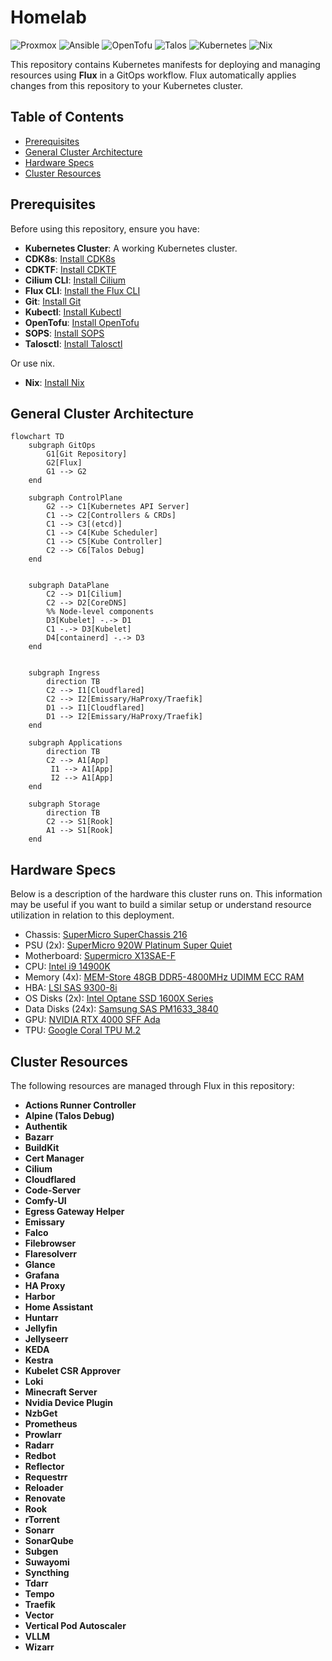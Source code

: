 # Homelab
![Proxmox](https://img.shields.io/badge/Proxmox%209.0.9-proxmox?style=flat-square&logo=proxmox&logoColor=%23E57000&labelColor=%232b2a33&color=%232b2a33)
![Ansible](https://img.shields.io/badge/Ansible%202.18.8-%23EE0000.svg?style=flat-square&logo=ansible&logoColor=white)
![OpenTofu](https://img.shields.io/badge/OpenTofu%201.10.6-623CE4?style=flat-square&logo=opentofu&logoColor=white)
![Talos](https://img.shields.io/badge/Talos%20Linux%201.11.1-%23F36D00?style=flat-square&logo=talos&logoColor=white)
![Kubernetes](https://img.shields.io/badge/Kubernetes%201.34.1-%23326ce5.svg?style=flat-square&logo=kubernetes&logoColor=white)
![Nix](https://img.shields.io/badge/Nix%2025.05-5277C3?style=flat-square&logo=nixos&logoColor=white)

This repository contains Kubernetes manifests for deploying and managing resources using **Flux** in a GitOps workflow. Flux automatically applies changes from this repository to your Kubernetes cluster.

## Table of Contents

- [Prerequisites](#prerequisites)
- [General Cluster Architecture](#general-cluster-architecture)
- [Hardware Specs](#hardware-specs)
- [Cluster Resources](#cluster-resources)

## Prerequisites

Before using this repository, ensure you have:

- **Kubernetes Cluster**: A working Kubernetes cluster.
- **CDK8s**: [Install CDK8s](https://cdk8s.io/docs/latest/cli/installation/)
- **CDKTF**: [Install CDKTF](https://developer.hashicorp.com/terraform/tutorials/cdktf/cdktf-install)
- **Cilium CLI**: [Install Cilium](https://docs.cilium.io/en/stable/gettingstarted/k8s-install-default/#install-the-cilium-cli)
- **Flux CLI**: [Install the Flux CLI](https://fluxcd.io/docs/installation/)
- **Git**: [Install Git](https://git-scm.com/book/en/v2/Getting-Started-Installing-Git)
- **Kubectl**: [Install Kubectl](https://kubernetes.io/docs/tasks/tools/)
- **OpenTofu**: [Install OpenTofu](https://opentofu.org/docs/intro/install/)
- **SOPS**: [Install SOPS](https://getsops.io/docs/#download)
- **Talosctl**: [Install Talosctl](https://www.talos.dev/v1.10/talos-guides/install/talosctl/)

Or use nix.

- **Nix**: [Install Nix](https://github.com/DeterminateSystems/nix-installer)

## General Cluster Architecture

```mermaid
flowchart TD
    subgraph GitOps
        G1[Git Repository]
        G2[Flux]
        G1 --> G2
    end

    subgraph ControlPlane
        G2 --> C1[Kubernetes API Server]
        C1 --> C2[Controllers & CRDs]
        C1 --> C3[(etcd)]
        C1 --> C4[Kube Scheduler]
        C1 --> C5[Kube Controller]
        C2 --> C6[Talos Debug]
    end


    subgraph DataPlane
        C2 --> D1[Cilium]
        C2 --> D2[CoreDNS]
        %% Node-level components
        D3[Kubelet] -.-> D1
        C1 -.-> D3[Kubelet]
        D4[containerd] -.-> D3
    end


    subgraph Ingress
        direction TB
        C2 --> I1[Cloudflared]
        C2 --> I2[Emissary/HaProxy/Traefik]
        D1 --> I1[Cloudflared]
        D1 --> I2[Emissary/HaProxy/Traefik]
    end

    subgraph Applications
        direction TB
        C2 --> A1[App]
         I1 --> A1[App]
         I2 --> A1[App]
    end

    subgraph Storage
        direction TB
        C2 --> S1[Rook]
        A1 --> S1[Rook]
    end

```

## Hardware Specs

Below is a description of the hardware this cluster runs on. This information may be useful if you want to build a similar setup or understand resource utilization in relation to this deployment.

- Chassis: [SuperMicro SuperChassis 216](https://www.supermicro.com/en/products/chassis/2u/216/sc216be2c-r609jbod)
- PSU (2x): [SuperMicro 920W Platinum Super Quiet](https://store.supermicro.com/media/wysiwyg/productspecs/PWS-920P-SQ/PWS-920P-SQ_quick_spec.pdf)
- Motherboard: [Supermicro X13SAE-F](https://www.supermicro.com/en/products/motherboard/x13sae-f)
- CPU: [Intel i9 14900K](https://www.intel.com/content/www/us/en/products/sku/236773/intel-core-i9-processor-14900k-36m-cache-up-to-6-00-ghz/specifications.html)
- Memory (4x): [MEM-Store 48GB DDR5-4800MHz UDIMM ECC RAM](https://www.ebay.com/itm/205361780350?_skw=ddr5+x13sae&itmmeta=01JZ0TKE59VY4SVBFZCFZX65AM&hash=item2fd084167e:g:pYsAAOSwt3hoKGu2&itmprp=enc%3AAQAKAAAA8FkggFvd1GGDu0w3yXCmi1dRM0UvCMIXXuRtGvP1U0hYxySNWZ6v%2FH1IHx9NvHxTPBugsoKKGWAJZurMe47er848d9JodLXhjQJLTZllw0iFy0UeU7yOyJXFxEsQsbjQMukpohGX%2BupDrHUFRL2b9lanYMMNKdBWBvqApcgJV6mNUkd45LbWL91FksGhjB5BLBY0wP4Ad7nbqOfj8jNcHbMrsqnkS3miAhPWkoTubUR%2FIHgZK1ExaiV68B0Q5hLNQz1WssJtzBkAL%2BjfDvv1Ntg72LLsN6BdgOvJkT4JzFuBVsjT5gJzr9TFnTyNLTbuRg%3D%3D%7Ctkp%3ABk9SR87jzZr4ZQ)
- HBA: [LSI SAS 9300-8i](https://docs.broadcom.com/doc/12352000)
- OS Disks (2x): [Intel Optane SSD 1600X Series](https://www.intel.com/content/www/us/en/products/sku/211868/intel-optane-ssd-p1600x-series-58gb-m-2-80mm-pcie-3-0-x4-3d-xpoint/specifications.html)
- Data Disks (24x): [Samsung SAS PM1633_3840](https://download.semiconductor.samsung.com/resources/brochure/pm1633-prodoverview-2015.pdf)
- GPU: [NVIDIA RTX 4000 SFF Ada](https://www.nvidia.com/en-us/products/workstations/rtx-4000-sff/)
- TPU: [Google Coral TPU M.2](https://coral.ai/products/m2-accelerator-bm)

## Cluster Resources

The following resources are managed through Flux in this repository:

- **Actions Runner Controller**
- **Alpine (Talos Debug)**
- **Authentik**
- **Bazarr**
- **BuildKit**
- **Cert Manager**
- **Cilium**
- **Cloudflared**
- **Code-Server**
- **Comfy-UI**
- **Egress Gateway Helper**
- **Emissary**
- **Falco**
- **Filebrowser**
- **Flaresolverr**
- **Glance**
- **Grafana**
- **HA Proxy**
- **Harbor**
- **Home Assistant**
- **Huntarr**
- **Jellyfin**
- **Jellyseerr**
- **KEDA**
- **Kestra**
- **Kubelet CSR Approver**
- **Loki**
- **Minecraft Server**
- **Nvidia Device Plugin**
- **NzbGet**
- **Prometheus**
- **Prowlarr**
- **Radarr**
- **Redbot**
- **Reflector**
- **Requestrr**
- **Reloader**
- **Renovate**
- **Rook**
- **rTorrent**
- **Sonarr**
- **SonarQube**
- **Subgen**
- **Suwayomi**
- **Syncthing**
- **Tdarr**
- **Tempo**
- **Traefik**
- **Vector**
- **Vertical Pod Autoscaler**
- **VLLM**
- **Wizarr**

